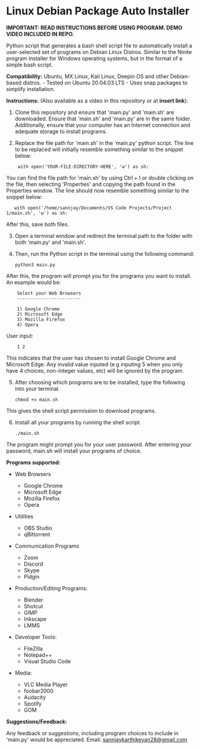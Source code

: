 # Linux Debian Package Auto Installer
**IMPORTANT: READ INSTRUCTIONS BEFORE USING PROGRAM. DEMO VIDEO INCLUDED IN REPO.**

Python script that generates a bash shell script file to automatically install a user-selected set of programs on Debian Linux Distros. Similar to the Ninite program installer for Windows operating systems, but in the format of a simple bash script. 

**Compatibility:** Ubuntu, MX Linux, Kali Linux, Deepin OS and other Debian-based distros.
    - Tested on Ubuntu 20.04.03 LTS
    - Uses snap packages to simplify installation.

**Instructions:** (Also available as a video in this repository or at **insert link**):
    
1. Clone this repository and ensure that 'main.py' and 'main.sh' are downloaded. Ensure that 'main.sh'
and 'main.py' are in the same folder. Additionally, ensure that your computer has an Internet connection and
adequate storage to install programs.

2. Replace the file path for 'main.sh' in the 'main.py' python script. The line to be replaced will initially resemble something similar to the snippet below: 

        with open('YOUR-FILE-DIRECTORY-HERE', 'w') as sh:

You can find the file path for 'main.sh' by using Ctrl + I or double clicking on the file,
then selecting 'Properties' and copying the path found in the Properties window. The line should now resemble
something similar to the snippet below:

       with open('/home/sannjay/Documents/VS Code Projects/Project 1/main.sh', 'w') as sh:
       
After this, save both files.

3. Open a terminal window and redirect the terminal path to the folder with both 'main.py' and 'main.sh'. 

4. Then, run the Python script in the terminal using the following command:

       python3 main.py

After this, the program will prompt you for the programs you want to install. An example would be:

        Select your Web Browsers
        ------------------------
        
        1) Google Chrome
        2) Microsoft Edge
        3) Mozilla Firefox
        4) Opera
        
User input:

        1 2
        
This indicates that the user has chosen to install Google Chrome and Microsoft Edge. Any invalid value inputed
(e.g inputing 5 when you only have 4 choices, non-integer values, etc) will be ignored by the program.

5. After choosing which programs are to be installed, type the following into your terminal.

       chmod +x main.sh

This gives the shell script permission to download programs.

6. Install all your programs by running the shell script.

       ./main.sh
       
The program might prompt you for your user password. After entering your password, main.sh will install
your programs of choice.


**Programs supported:**

   - Web Browsers
        * Google Chrome
        * Microsoft Edge
        * Mozilla Firefox
        * Opera
    
   - Utilities
        * OBS Studio
        * qBittorrent
    
   - Communication Programs
        * Zoom
        * Discord
        * Skype
        * Pidgin
    
   - Production/Editing Programs:
        * Blender
        * Shotcut
        * GIMP
        * Inkscape
        * LMMS
        
   - Developer Tools:
        * FileZilla
        * Notepad++
        * Visual Studio Code
        
   - Media:
        * VLC Media Player
        * foobar2000
        * Audacity
        * Spotify
        * GOM
 
 
**Suggestions/Feedback:**

Any feedback or suggestions, including program choices to include in 'main.py' would be appreciated. 
Email: sannjaykarthikeyan28@gmail.com
